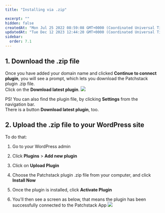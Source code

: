 ```yaml
---
title: "Installing via .zip"

excerpt: ""
hidden: false
createdAt: "Mon Jul 25 2022 08:59:08 GMT+0000 (Coordinated Universal Time)"
updatedAt: "Tue Dec 12 2023 12:44:20 GMT+0000 (Coordinated Universal Time)"
sidebar:
  order: 7.1
---
```

## 1. Download the .zip file

Once you have added your domain name and clicked **Continue to connect plugin**, you will see a prompt, which lets you download the Patchstack plugin .zip file.  
Click on the **Download latest plugin**.
![](@images/patchstack-add-site-step-2.jpeg)

PS! You can also find the plugin file, by clicking **Settings** from the navigation bar.  
There is a button **Download latest plugin**, too.

## 2. Upload the .zip file to your WordPress site

To do that:

1. Go to your WordPress admin

2. Click **Plugins** > **Add new plugin**

3. Click on **Upload Plugin**

4. Choose the Patchstack plugin .zip file from your computer, and click **Install Now**

5. Once the plugin is installed, click **Activate Plugin**

6. You'll then see a screen as below, that means the plugin has been successfully connected to the Patchstack App
![](@images/f391553-patchstack-plugin-open-screen.png)